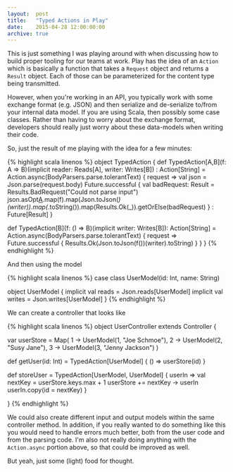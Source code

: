 ```yaml
---
layout:  post
title:   "Typed Actions in Play"
date:    2015-04-28 12:00:00:00
archive: true
---
```


This is just something I was playing around with when discussing how to build
proper tooling for our teams at work. Play has the idea of an `Action` which
is basically a function that takes a `Request` object and returns a `Result`
object. Each of those can be parameterized for the content type being transmitted.

However, when you're working in an API, you typically work with some exchange format
(e.g. JSON) and then serialize and de-serialize to/from your internal data model. If
you are using Scala, then possibly some case classes. Rather than having to worry
about the exchange format, developers should really just worry about these data-models
when writing their code.

So, just the result of me playing with the idea for a few minutes:

{% highlight scala linenos %}
object TypedAction {
  def TypedAction[A,B](f: A => B)(implicit reader: Reads[A], writer: Writes[B]) : Action[String] =
    Action.async(BodyParsers.parse.tolerantText) { request =>
      val json = Json.parse(request.body)
      Future.successful {
        val badRequest: Result = Results.BadRequest("Could not parse input")
        json.asOpt[A](reader).map(f).map(Json.toJson(_)(writer)).map(_.toString()).map(Results.Ok(_)).getOrElse(badRequest)
      } : Future[Result]
    }

  def TypedAction[B](f: () => B)(implicit writer: Writes[B]): Action[String] =
    Action.async(BodyParsers.parse.tolerantText) { request =>
      Future.successful {
        Results.Ok(Json.toJson(f())(writer).toString)
      }
    }
}
{% endhighlight %}

And then using the model

{% highlight scala linenos %}
case class UserModel(id: Int, name: String)

object UserModel {
  implicit val reads = Json.reads[UserModel]
  implicit val writes = Json.writes[UserModel]
}
{% endhighlight %}

We can create a controller that looks like

{% highlight scala linenos %}
object UserController extends Controller {

  var userStore = Map(
    1 -> UserModel(1, "Joe Schmoe"),
    2 -> UserModel(2, "Susy Jane"),
    3 -> UserModel(3, "Jenny Jackson")
  )

  def getUser(id: Int) = TypedAction[UserModel] { () =>
    userStore(id)
  }

  def storeUser = TypedAction[UserModel, UserModel] { userIn =>
    val nextKey = userStore.keys.max + 1
    userStore += nextKey -> userIn
    userIn.copy(id = nextKey)
  }

}
{% endhighlight %}


We could also create different input and output models within the same
controller method. In addition, if you really wanted to do something like
this you would need to handle errors much better, both from the user code
and from the parsing code. I'm also not really doing anything with the
`Action.async` portion above, so that could be improved as well.

But yeah, just some (light) food for thought.
